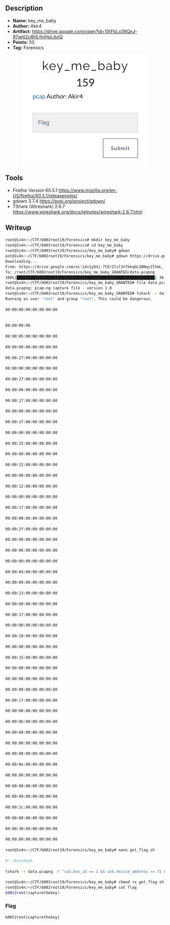 ## Description
* **Name:**  key_me_baby
* **Author:** Akir4
* **Artifact:** https://drive.google.com/open?id=1IXFbLc09QnJ-97whl2o8HLfinHpLdvjQ
* **Points:** 50
* **Tag:** Forensics

<p align="center">
<img src="key_me_baby.png"/>
</p>

## Tools
* Firefox Version 60.5.1 https://www.mozilla.org/en-US/firefox/60.5.1/releasenotes/
* gdown 3.7.4 https://pypi.org/project/gdown/
* TShark (Wireshark) 2.6.7 https://www.wireshark.org/docs/relnotes/wireshark-2.6.7.html

## Writeup

```bash
root@1v4n:~/CTF/b002root19/Forensics# mkdir key_me_baby
root@1v4n:~/CTF/b002root19/Forensics# cd key_me_baby
root@1v4n:~/CTF/b002root19/Forensics/key_me_baby# gdown
oot@1v4n:~/CTF/b002root19/Forensics/key_me_baby# gdown https://drive.google.com/uc?id=1yO4j-7CEr2lvl3n7kkqGLSBNqsZlhmL_
Downloading...
From: https://drive.google.com/uc?id=1yO4j-7CEr2lvl3n7kkqGLSBNqsZlhmL_
To: /root/CTF/b002root19/Forensics/key_me_baby_GRANTED/data.pcapng
100%|█████████████████████████████████████████████████████████████| 36.7k/36.7k [00:00<00:00, 4.14MB/s]
root@1v4n:~/CTF/b002root19/Forensics/key_me_baby_GRANTED# file data.pcapng
data.pcapng: pcap-ng capture file - version 1.0
root@1v4n:~/CTF/b002root19/Forensics/key_me_baby_GRANTED# tshark -r data.pcapng -Y "usb.bus_id == 1 && usb.device_address == 71 && usb.transfer_type == 0x01" -T fields -e usb.capdata
Running as user "root" and group "root". This could be dangerous.

00:00:00:00:00:00:00:00


00:00:00:00

00:00:05:00:00:00:00:00

00:00:00:00:00:00:00:00

00:00:27:00:00:00:00:00

00:00:00:00:00:00:00:00

00:00:27:00:00:00:00:00

00:00:00:00:00:00:00:00

00:00:17:00:00:00:00:00

00:00:00:00:00:00:00:00

00:00:1f:00:00:00:00:00

00:00:00:00:00:00:00:00

00:00:15:00:00:00:00:00

00:00:00:00:00:00:00:00

00:00:12:00:00:00:00:00

00:00:00:00:00:00:00:00

00:00:12:00:00:00:00:00

00:00:00:00:00:00:00:00

00:00:17:00:00:00:00:00

00:00:00:00:00:00:00:00

00:00:2f:00:00:00:00:00

00:00:00:00:00:00:00:00

00:00:06:00:00:00:00:00

00:00:00:00:00:00:00:00

00:00:04:00:00:00:00:00

00:00:00:00:00:00:00:00

00:00:13:00:00:00:00:00

00:00:00:00:00:00:00:00

00:00:17:00:00:00:00:00

00:00:00:00:00:00:00:00

00:00:18:00:00:00:00:00

00:00:00:00:00:00:00:00

00:00:15:00:00:00:00:00

00:00:00:00:00:00:00:00

00:00:08:00:00:00:00:00

00:00:00:00:00:00:00:00

00:00:17:00:00:00:00:00

00:00:00:00:00:00:00:00

00:00:0b:00:00:00:00:00

00:00:00:00:00:00:00:00

00:00:08:00:00:00:00:00

00:00:00:00:00:00:00:00

00:00:0e:00:00:00:00:00

00:00:00:00:00:00:00:00

00:00:08:00:00:00:00:00

00:00:00:00:00:00:00:00

00:00:1c:00:00:00:00:00

00:00:00:00:00:00:00:00

00:00:30:00:00:00:00:00

00:00:00:00:00:00:00:00

root@1v4n:~/CTF/b002root19/Forensics/key_me_baby# nano get_flag.sh

#! /bin/bash

tshark -r data.pcapng -Y "usb.bus_id == 1 && usb.device_address == 71 && usb.transfer_type == 0x01" -T fields -e usb.capdata | sed '/^$/d;s/[[:blank:]]//g' > captured.txt && python2 bkeymap20.py > flag

root@1v4n:~/CTF/b002root19/Forensics/key_me_baby# chmod +x get_flag.sh
root@1v4n:~/CTF/b002root19/Forensics/key_me_baby# cat flag
b00t2root[capturethekey]
```

### Flag

`b00t2root[capturethekey]`
